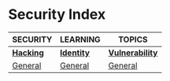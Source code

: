 # Security Index

|SECURITY|LEARNING|TOPICS|
|---|---|---|
|[**Hacking**](hacking-index)|[**Identity**](identity-index)|[**Vulnerability**](vulnerability-index)|
|[General](security/hacking/hacking-general)|[General](security/identity/identity-general)|[General](security/vulnerability/vulnerability-general)|
